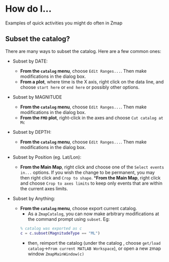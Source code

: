 # How do I...

Examples of quick activities you might do often in Zmap

## Subset the catalog?

There are many ways to subset the catalog. Here are a few common ones:
* Subset by DATE:
    * __From the `catalog` menu__, choose `Edit Ranges...`. Then make modifications in the dialog box.
    * __From a plot__, where time is the X axis, right click on the data line, and choose `start here` or `end here` or possibly other options.

* Subset by MAGNITUDE
    * __From the `catalog` menu__, choose `Edit Ranges...`. Then make modifications in the dialog box.
    * __From the `FMD` plot__, right-click in the axes and choose `Cut catalog at Mc`

* Subset by DEPTH:
    * __From the `catalog` menu__, choose `Edit Ranges...`. Then make modifications in the dialog box.

* Subset by Position (eg. Lat/Lon):
    * __From the Main Map__, right click and choose one of the `Select events in...` options. If you wish the change to be permanent, you may then right click and `Crop to shape`.
    *__From the Main Map__, right click and choose `Crop to axes limits` to keep only events that are within the current axes limits.

* Subset by Anything:

    * __From the `catalog` menu__, choose export current catalog. 
        * As a `ZmapCatalog`, you can now make arbitrary modifications at the command prompt using `subset`.  Eg:
        ```matlab
        % catalog was exported as c
        c = c.subset(MagnitudeType == "ML")
        ```
        * then, reimport the catalog (under the catalog , choose `get/load catalog`->`From current MATLAB Workspace`), or open a new zmap window `ZmapMainWindow(c)`

